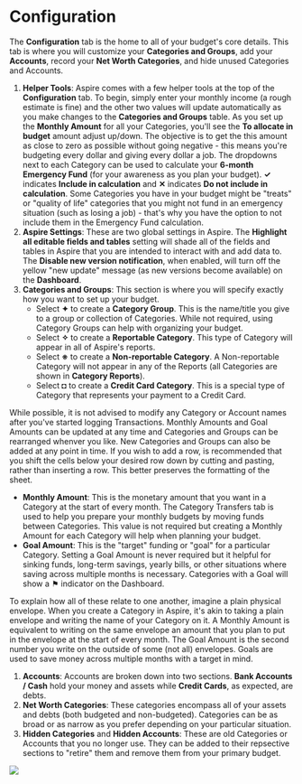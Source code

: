 # Configuration

The **Configuration** tab is the home to all of your budget's core details. This tab is where you will customize your **Categories and Groups**, add your **Accounts**, record your **Net Worth Categories**, and hide unused Categories and Accounts.

1. **Helper Tools**: Aspire comes with a few helper tools at the top of the **Configuration** tab. To begin, simply enter your monthly income \(a rough estimate is fine\) and the other two values will update automatically as you make changes to the **Categories and Groups** table. As you set up the **Monthly Amount** for all your Categories, you'll see the **To allocate in budget** amount adjust up/down. The objective is to get the this amount as close to zero as possible without going negative - this means you're budgeting every dollar and giving every dollar a job. The dropdowns next to each Category can be used to calculate your **6-month Emergency Fund** \(for your awareness as you plan your budget\). **✓** indicates **Include in calculation** and **✕** indicates **Do not include in calculation**. Some Categories you have in your budget might be "treats" or "quality of life" categories that you might not fund in an emergency situation \(such as losing a job\) - that's why you have the option to not include them in the Emergency Fund calculation.
2. **Aspire Settings**: These are two global settings in Aspire. The **Highlight all editable fields and tables** setting will shade all of the fields and tables in Aspire that you are intended to interact with and add data to. The **Disable new version notification**, when enabled, will turn off the yellow "new update" message \(as new versions become available\) on the **Dashboard**.
3. **Categories and Groups**: This section is where you will specify exactly how you want to set up your budget.
   * Select **✦** to create a **Category Group**. This is the name/title you give to a group or collection of Categories. While not required, using Category Groups can help with organizing your budget.
   * Select **✧** to create a **Reportable Category**. This type of Category will appear in all of Aspire's reports.
   * Select **※** to create a **Non-reportable Category**. A Non-reportable Category will not appear in any of the Reports \(all Categories are shown in **Category Reports**\).
   * Select **◘** to create a **Credit Card Category**. This is a special type of Category that represents your payment to a Credit Card.

While possible, it is not advised to modify any Category or Account names after you've started logging Transactions. Monthly Amounts and Goal Amounts can be updated at any time and Categories and Groups can be rearranged whenver you like. New Categories and Groups can also be added at any point in time. If you wish to add a row, is recommended that you shift the cells below your desired row down by cutting and pasting, rather than inserting a row. This better preserves the formatting of the sheet.

* **Monthly Amount**: This is the monetary amount that you want in a Category at the start of every month. The Category Transfers tab is used to help you prepare your monthly budgets by moving funds between Categories. This value is not required but creating a Monthly Amount for each Category will help when planning your budget.
* **Goal Amount**: This is the "target" funding or "goal" for a particular Category. Setting a Goal Amount is never required but it helpful for sinking funds, long-term savings, yearly bills, or other situations where saving across multiple months is necessary. Categories with a Goal will show a ⚑ indicator on the Dashboard.

To explain how all of these relate to one another, imagine a plain physical envelope. When you create a Category in Aspire, it's akin to taking a plain envelope and writing the name of your Category on it. A Monthly Amount is equivalent to writing on the same envelope an amount that you plan to put in the envelope at the start of every month. The Goal Amount is the second number you write on the outside of some \(not all\) envelopes. Goals are used to save money across multiple months with a target in mind.

1. **Accounts**: Accounts are broken down into two sections. **Bank Accounts / Cash** hold your money and assets while **Credit Cards**, as expected, are debts.
2. **Net Worth Categories**: These categories encompass all of your assets and debts \(both budgeted and non-budgeted\). Categories can be as broad or as narrow as you prefer depending on your particular situation.
3. **Hidden Categories** and **Hidden Accounts**: These are old Categories or Accounts that you no longer use. They can be added to their repsective sections to "retire" them and remove them from your primary budget.

![](../.gitbook/assets/configuration.png)

